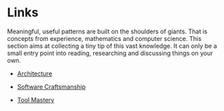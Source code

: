 # Links

Meaningful, useful patterns are built on the shoulders of giants. That is concepts from experience, mathematics and computer science. This section aims at collecting a tiny tip of this vast knowledge. It can only be a small entry point into reading, researching and discussing things on your own.

* [Architecture](/book/architecture.md)

* [Software Craftsmanship](/book/links/software-craftmanship.md)

* [Tool Mastery](/book/links/tool-mastery.md)



